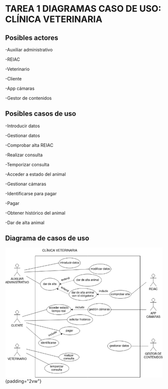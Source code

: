# TAREA 1 DIAGRAMAS CASO DE USO: CLÍNICA VETERINARIA

## Posibles actores

-Auxiliar administrativo

-REIAC

-Veterinario

-Cliente

-App cámaras

-Gestor de contenidos

## Posibles casos de uso

-Introducir datos

-Gestionar datos

-Comprobar alta REIAC

-Realizar consulta

-Temporizar consulta

-Acceder a estado del animal

-Gestionar cámaras

-Identificarse para pagar

-Pagar

-Obtener histórico del animal

-Dar de alta animal

## Diagrama de casos de uso

<img src="diagramas_cu1.png">{padding="2vw"}
